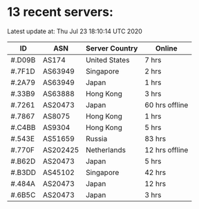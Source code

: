 # 13 recent servers:

Latest update at: Thu Jul 23 18:10:14 UTC 2020

| ID | ASN | Server Country | Online |
| -- | --- | -------------- | ------ |
| #.D09B | AS174 | United States | 7 hrs |
| #.7F1D | AS63949 | Singapore | 2 hrs |
| #.2A79 | AS63949 | Japan | 1 hrs |
| #.33B9 | AS63888 | Hong Kong | 3 hrs |
| #.7261 | AS20473 | Japan | 60 hrs offline |
| #.7867 | AS8075 | Hong Kong | 1 hrs |
| #.C4BB | AS9304 | Hong Kong | 5 hrs |
| #.543E | AS51659 | Russia | 83 hrs |
| #.770F | AS202425 | Netherlands | 12 hrs offline |
| #.B62D | AS20473 | Japan | 5 hrs |
| #.B3DD | AS45102 | Singapore | 42 hrs |
| #.484A | AS20473 | Japan | 12 hrs |
| #.6B5C | AS20473 | Japan | 3 hrs |

